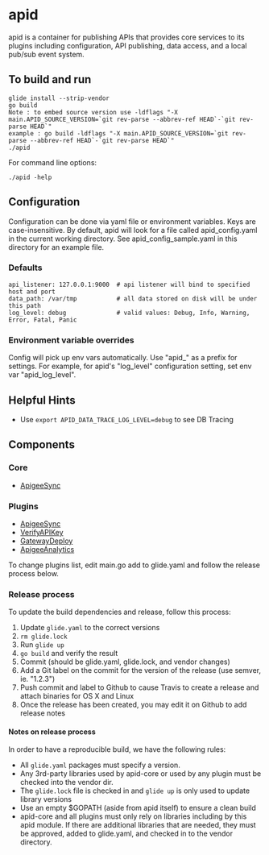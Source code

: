 # apid

apid is a container for publishing APIs that provides core services to its plugins including configuration, 
API publishing, data access, and a local pub/sub event system.

## To build and run

    glide install --strip-vendor
    go build
    Note : to embed source version use -ldflags "-X main.APID_SOURCE_VERSION=`git rev-parse --abbrev-ref HEAD`-`git rev-parse HEAD`"
    example : go build -ldflags "-X main.APID_SOURCE_VERSION=`git rev-parse --abbrev-ref HEAD`-`git rev-parse HEAD`" 
    ./apid

For command line options:

    ./apid -help

## Configuration

Configuration can be done via yaml file or environment variables. Keys are case-insensitive. 
By default, apid will look for a file called apid_config.yaml in the current working directory.
See apid_config_sample.yaml in this directory for an example file.

### Defaults

    api_listener: 127.0.0.1:9000  # api listener will bind to specified host and port
    data_path: /var/tmp           # all data stored on disk will be under this path 
    log_level: debug              # valid values: Debug, Info, Warning, Error, Fatal, Panic 
 
### Environment variable overrides

Config will pick up env vars automatically. Use "apid_" as a prefix for settings. For example, for 
apid's "log_level" configuration setting, set env var "apid_log_level". 

## Helpful Hints

* Use `export APID_DATA_TRACE_LOG_LEVEL=debug` to see DB Tracing


## Components
 
### Core

* [ApigeeSync](https://github.com/apid/apidApigeeSync)
 
### Plugins

* [ApigeeSync](https://github.com/apid/apidApigeeSync)
* [VerifyAPIKey](https://github.com/apid/apidVerifyApiKey)
* [GatewayDeploy](https://github.com/apid/apidGatewayDeploy)
* [ApigeeAnalytics](https://github.com/apid/apidAnalytics)

To change plugins list, edit main.go add to glide.yaml and follow the release process below.

### Release process

To update the build dependencies and release, follow this process:

1. Update `glide.yaml` to the correct versions
2. `rm glide.lock`
3. Run `glide up`
4. `go build` and verify the result
5. Commit (should be glide.yaml, glide.lock, and vendor changes)
6. Add a Git label on the commit for the version of the release (use semver, ie. "1.2.3") 
7. Push commit and label to Github to cause Travis to create a release and attach binaries for OS X and Linux
8. Once the release has been created, you may edit it on Github to add release notes  

#### Notes on release process

In order to have a reproducible build, we have the following rules:

* All `glide.yaml` packages must specify a version. 
* Any 3rd-party libraries used by apid-core or used by any plugin must be checked into the vendor dir.
* The `glide.lock` file is checked in and `glide up` is only used to update library versions
* Use an empty $GOPATH (aside from apid itself) to ensure a clean build
* apid-core and all plugins must only rely on libraries including by this apid module.
  If there are additional libraries that are needed, they must be approved, added to glide.yaml,
  and checked in to the vendor directory. 
